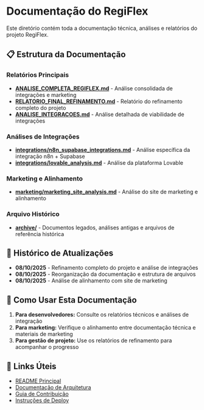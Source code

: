 # Documentação do RegiFlex

Este diretório contém toda a documentação técnica, análises e relatórios do projeto RegiFlex.

## 📋 Estrutura da Documentação

### Relatórios Principais
- **[ANALISE_COMPLETA_REGIFLEX.md](ANALISE_COMPLETA_REGIFLEX.md)** - Análise consolidada de integrações e marketing
- **[RELATORIO_FINAL_REFINAMENTO.md](RELATORIO_FINAL_REFINAMENTO.md)** - Relatório do refinamento completo do projeto
- **[ANALISE_INTEGRACOES.md](ANALISE_INTEGRACOES.md)** - Análise detalhada de viabilidade de integrações

### Análises de Integrações
- **[integrations/n8n_supabase_integrations.md](integrations/n8n_supabase_integrations.md)** - Análise específica da integração n8n + Supabase
- **[integrations/lovable_analysis.md](integrations/lovable_analysis.md)** - Análise da plataforma Lovable

### Marketing e Alinhamento
- **[marketing/marketing_site_analysis.md](marketing/marketing_site_analysis.md)** - Análise do site de marketing e alinhamento

### Arquivo Histórico
- **[archive/](archive/)** - Documentos legados, análises antigas e arquivos de referência histórica

## 🔄 Histórico de Atualizações

- **08/10/2025** - Refinamento completo do projeto e análise de integrações
- **08/10/2025** - Reorganização da documentação e estrutura de arquivos
- **08/10/2025** - Análise de alinhamento com site de marketing

## 📖 Como Usar Esta Documentação

1. **Para desenvolvedores:** Consulte os relatórios técnicos e análises de integração
2. **Para marketing:** Verifique o alinhamento entre documentação técnica e materiais de marketing
3. **Para gestão de projeto:** Use os relatórios de refinamento para acompanhar o progresso

## 🔗 Links Úteis

- [README Principal](../README.md)
- [Documentação de Arquitetura](../ARCHITECTURE.md)
- [Guia de Contribuição](../CONTRIBUTING.md)
- [Instruções de Deploy](../DEPLOYMENT.md)

